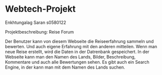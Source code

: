 # Webtech-Projekt
Enkhtungalag Saran s0580122

Projektbeschreibung: Reise Forum

Der Benutzer kann von diesem Webseite die Reiseerfahrung sammeln und bewerten. Und auch eigene Erfahrung mit den anderen mitteilen. Wenn man neue Reise erstellt, wird die Daten in der Datrenbank gespeichert. In der Webseite kann man den Namen des Lands, Bilder, Beschreibung, Kommentare und auch alle Bewertungen sehen. Es gibt auch ein Search Engine, in der kann man mit dem Namen des Lands suchen.  
